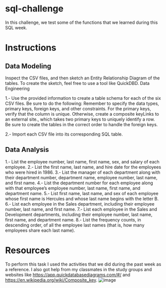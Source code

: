 # sql-challenge

In this challenge, we test some of the functions that we learned during this SQL week.

# Instructions

## Data Modeling

Inspect the CSV files, and then sketch an Entity Relationship Diagram of the tables. To create the sketch, feel free to use a tool like QuickDBD.
Data Engineering

1.- Use the provided information to create a table schema for each of the six CSV files. Be sure to do the following:
Remember to specify the data types, primary keys, foreign keys, and other constraints.
For the primary keys, verify that the column is unique. Otherwise, create a composite keyLinks to an external site., which takes two primary keys to uniquely identify a row.
Be sure to create the tables in the correct order to handle the foreign keys.

2.- Import each CSV file into its corresponding SQL table.

## Data Analysis

1.- List the employee number, last name, first name, sex, and salary of each employee.
2.- List the first name, last name, and hire date for the employees who were hired in 1986.
3.- List the manager of each department along with their department number, department name, employee number, last name, and first name.
4.- List the department number for each employee along with that employee’s employee number, last name, first name, and department name.
5.- List first name, last name, and sex of each employee whose first name is Hercules and whose last name begins with the letter B.
6.- List each employee in the Sales department, including their employee number, last name, and first name.
7.- List each employee in the Sales and Development departments, including their employee number, last name, first name, and department name.
8.- List the frequency counts, in descending order, of all the employee last names (that is, how many employees share each last name).

# Resources

To perform this task I used the activities that we did during the past week as a reference. I also got help from my classmates in the study groups and websites like https://app.quickdatabasediagrams.com/#/ and https://en.wikipedia.org/wiki/Composite_key.
![image](https://github.com/Ever30/sql-challenge/assets/149534473/5ddfe5a8-f5de-4ca4-bd7b-746078547382)
